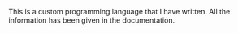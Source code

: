 This is a custom programming language that I have written. All the information has been given in the documentation.
